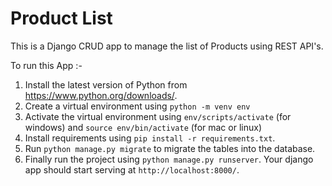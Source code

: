 # Product List
This is a Django CRUD app to manage the list of Products using REST API's.


To run this App :-
1. Install the latest version of Python from https://www.python.org/downloads/.
2. Create a virtual environment using `python -m venv env`
3. Activate the virtual environment using `env/scripts/activate` (for windows) and `source env/bin/activate` (for mac or linux)
4. Install requirements using `pip install -r requirements.txt`.
5. Run `python manage.py migrate` to migrate the tables into the database.
6. Finally run the project using `python manage.py runserver`. Your django app should start serving at `http://localhost:8000/`.